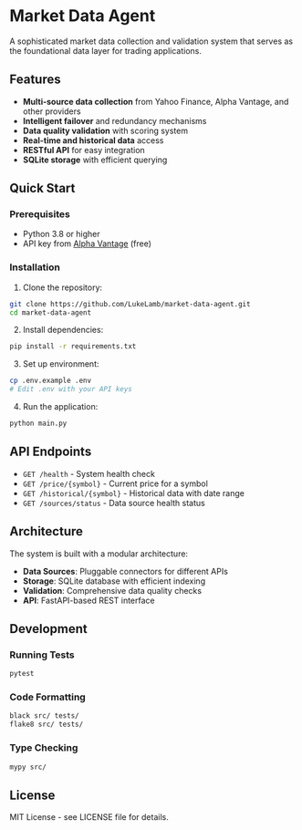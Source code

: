 # Market Data Agent

A sophisticated market data collection and validation system that serves as the foundational data layer for trading applications.

## Features

- **Multi-source data collection** from Yahoo Finance, Alpha Vantage, and other providers
- **Intelligent failover** and redundancy mechanisms
- **Data quality validation** with scoring system
- **Real-time and historical data** access
- **RESTful API** for easy integration
- **SQLite storage** with efficient querying

## Quick Start

### Prerequisites

- Python 3.8 or higher
- API key from [Alpha Vantage](https://www.alphavantage.co/support/#api-key) (free)

### Installation

1. Clone the repository:

```bash
git clone https://github.com/LukeLamb/market-data-agent.git
cd market-data-agent
```

2. Install dependencies:

```bash
pip install -r requirements.txt
```

3. Set up environment:

```bash
cp .env.example .env
# Edit .env with your API keys
```

4. Run the application:

```bash
python main.py
```

## API Endpoints

- `GET /health` - System health check
- `GET /price/{symbol}` - Current price for a symbol
- `GET /historical/{symbol}` - Historical data with date range
- `GET /sources/status` - Data source health status

## Architecture

The system is built with a modular architecture:

- **Data Sources**: Pluggable connectors for different APIs
- **Storage**: SQLite database with efficient indexing
- **Validation**: Comprehensive data quality checks
- **API**: FastAPI-based REST interface

## Development

### Running Tests

```bash
pytest
```

### Code Formatting

```bash
black src/ tests/
flake8 src/ tests/
```

### Type Checking

```bash
mypy src/
```

## License

MIT License - see LICENSE file for details.
